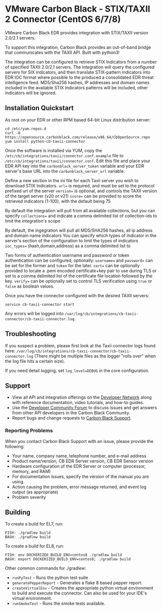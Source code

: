 # VMware Carbon Black - STIX/TAXII 2 Connector (CentOS 6/7/8)

VMware Carbon Black EDR provides integration with STIX/TAXII version 2.0/2.1 servers.

To support this integration, Carbon Black provides an out-of-band bridge that communicates with the TAXII API.
Built with python3!

The integration can be configured to retrieve STIX Indicators from a number of specified TAXII 2.0/2.1 servers.
The integration will query the configured servers for SIX indicators, and then translate STIX-pattern indicators 
into EDR IOC format where possible to the produced a consolidated EDR threat intelligence feed.
MD5/Sha256 hashes, IP addresses and domain names included in the available STIX Indicators patterns will be included,
other indicators will be ignored.

## Installation Quickstart

As root on your EDR or other RPM based 64-bit Linux distribution server:
```
cd /etc/yum.repos.d
curl -O https://opensource.carbonblack.com/release/x86_64/CbOpenSource.repo
yum install python-cb-taxii-connector
```

Once the software is installed via YUM, copy the 
`/etc/cb/integrations/taxii/connector.conf.example` file to 
`/etc/cb/integrations/taxii/connector.conf`.
 Edit this file and place your EDR API key into the 
`carbonblack_server_token` variable and your EDR server's base URL into the `carbonblack_server_url` variable.

Define a new section in the ini file for each Taxii server you wish to download STIX Indicators.
`url=` is required, and must be set to the protocol prefixed url of the server
`version=` is optional, and controls the TAXII version of the target server (v20 or v21)
`score=` can be provided to score the retrieved indicators (1-100), with the default being 75

By default the integration will pull from all available collections, but you can specify
`collections=` and indicate a comma delimited list of collection-ids to limit the integration's scope

By default, the ingegration will pull all MD5/SHA256 hashes, all ip address and domain name indicators
You can specify which types of indicator in the server's section of the configuration to limit the types of indicators
`ioc_types=` (hash,domain,address) as a comma delimited list to 

Two forms of authentication username and password or token authentication can be configured, optionally:
`username=` and `password=` can be set for the former and `token` for the later. 
`cert=` can be optionally provided to locate a .pem encoded certificate+key pair to use during TLS 
or set to a comma delimited list of the certificate file location followed by the key.
`verify=` can be optionally set to control TLS verification using `true` or `false` as boolean values.

Once you have the connector configured with the desired TAXII servers:
```
service cb-taxii-connector start
```

Any errors will be logged into `/var/log/cb/integrations/cb-taxii-connector/cb-taxii-connector.log`.  

## Troubleshooting

If you suspect a problem, please first look at the Taxii connector logs found here: 
`/var/log/cb/integrations/cb-taxii-connector/cb-taxii-connector.log`
(There might be multiple files as the logger "rolls over" when the log file hits a certain size).

If you need detail logging, set `log_level=DEBUG` in the core configuration.

## Support

* View all API and integration offerings on the [Developer Network](https://developer.carbonblack.com) along with reference documentation, video tutorials, and how-to guides.
* Use the [Developer Community Forum](https://community.carbonblack.com/community/resources/developer-relations) to discuss issues and get answers from other API developers in the Carbon Black Community.
* Report bugs and change requests to [Carbon Black Support](http://carbonblack.com/resources/support/).

### Reporting Problems

When you contact Carbon Black Support with an issue, please provide the following:

* Your name, company name, telephone number, and e-mail address
* Product name/version, CB EDR Server version, CB EDR Sensor version
* Hardware configuration of the EDR Server or computer (processor, memory, and RAM) 
* For documentation issues, specify the version of the manual you are using. 
* Action causing the problem, error message returned, and event log output (as appropriate) 
* Problem severity

## Building

To create a build for EL7, run:
```
FISH: ./gradlew build
BASH: ./gradlew build
```

To create a build for EL8, run:
```
FISH: env DOCKERIZED_BUILD_ENV=centos8 ./gradlew build
BASH: export DOCKERIZED_BUILD_ENV=centos8; ./gradlew build
```


Other common commands for ./gradlew:
* `runPyTest` - Runs the python test suite
* `generatePepperReport` - Generates a flake 8 based pepper report.
* `createVirtualEnv` - Creates the appropriate python virtual environment to build and execute the connector.  Can also be used for your IDE's virtual environment.
* `runSmokeTest` - Runs the smoke tests available.
